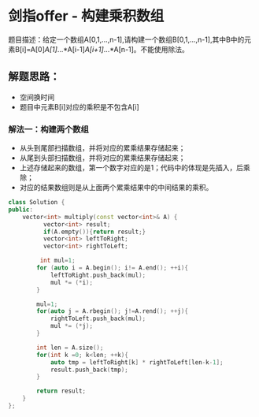 # 剑指offer - 构建乘积数组
题目描述：给定一个数组A[0,1,...,n-1],请构建一个数组B[0,1,...,n-1],其中B中的元素B[i]=A[0]*A[1]*...*A[i-1]*A[i+1]*...*A[n-1]。不能使用除法。


## 解题思路：
- 空间换时间
- 题目中元素B[i]对应的乘积是不包含A[i]

### 解法一：构建两个数组
- 从头到尾部扫描数组，并将对应的累乘结果存储起来；
- 从尾到头部扫描数组，并将对应的累乘结果存储起来；
- 上述存储起来的数组，第一个数字对应的是1；代码中的体现是先插入，后乘除；
- 对应的结果数组则是从上面两个累乘结果中的中间结果的乘积。

```c++
class Solution {
public:
    vector<int> multiply(const vector<int>& A) {
          vector<int> result;
          if(A.empty()){return result;}
          vector<int> leftToRight;
          vector<int> rightToLeft;

         int mul=1;
        for (auto i = A.begin(); i!= A.end(); ++i){
            leftToRight.push_back(mul);
            mul *= (*i);
        }

        mul=1;
        for(auto j = A.rbegin(); j!=A.rend(); ++j){
            rightToLeft.push_back(mul);
            mul *= (*j);
        }

        int len = A.size();
        for(int k =0; k<len; ++k){
            auto tmp = leftToRight[k] * rightToLeft[len-k-1];
            result.push_back(tmp);
        }

        return result;
    }
};
```
